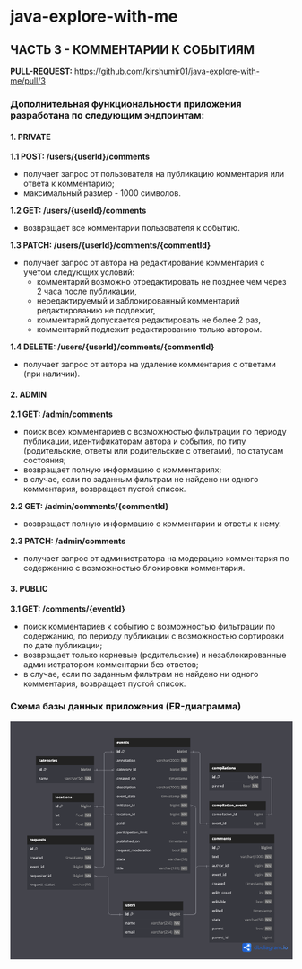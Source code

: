 # java-explore-with-me

## ЧАСТЬ 3 - КОММЕНТАРИИ К СОБЫТИЯМ
**PULL-REQUEST:** https://github.com/kirshumir01/java-explore-with-me/pull/3

### Дополнительная функциональности приложения разработана по следующим эндпоинтам:

#### 1. PRIVATE
**1.1 POST: /users/{userId}/comments**
- получает запрос от пользователя на публикацию комментария или ответа к комментарию;
- максимальный размер - 1000 символов.

**1.2 GET: /users/{userId}/comments**
- возвращает все комментарии пользователя к событию.

**1.3 PATCH: /users/{userId}/comments/{commentId}**
- получает запрос от автора на редактирование комментария с учетом следующих условий:
  - комментарий возможно отредактировать не позднее чем через 2 часа после публикации,
  - нередактируемый и заблокированный комментарий редактированию не подлежит,
  - комментарий допускается редактировать не более 2 раз,
  - комментарий подлежит редактированию только автором.

**1.4 DELETE: /users/{userId}/comments/{commentId}**
- получает запрос от автора на удаление комментария с ответами (при наличии).

#### 2. ADMIN
**2.1 GET: /admin/comments**
- поиск всех комментариев с возможностью фильтрации по периоду публикации, идентификаторам автора и события,
по типу (родительские, ответы или родительские с ответами), по статусам состояния;
- возвращает полную информацию о комментариях;
- в случае, если по заданным фильтрам не найдено ни одного комментария, возвращает пустой список.

**2.2 GET: /admin/comments/{commentId}**
- возвращает полную информацию о комментарии и ответы к нему.

**2.3 PATCH: /admin/comments**
- получает запрос от администратора на модерацию комментария по содержанию с возможностью блокировки комментария.

#### 3. PUBLIC
**3.1 GET: /comments/{eventId}**
- поиск комментариев к событию с возможностью фильтрации по содержанию, по периоду публикации c возможностью сортировки
по дате публикации;
- возвращает только корневые (родительские) и незаблокированные администратором комментарии без ответов;
- в случае, если по заданным фильтрам не найдено ни одного комментария, возвращает пустой список.

### Схема базы данных приложения (ER-диаграмма)
![ER-diagram](https://github.com/kirshumir01/java-explore-with-me/blob/feature_comments/EWM-diagram.png)